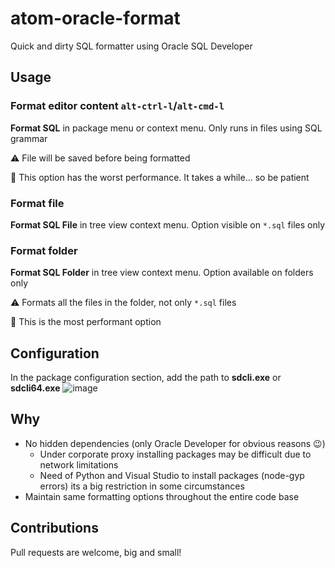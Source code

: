 # atom-oracle-format

Quick and dirty SQL formatter using Oracle SQL Developer

## Usage

### Format editor content `alt-ctrl-l`/`alt-cmd-l`

**Format SQL** in package menu or context menu. Only runs in files using SQL grammar

:warning: File will be saved before being formatted

:snail: This option has the worst performance. It takes a while... so be patient

### Format file

**Format SQL File** in tree view context menu. Option visible on `*.sql` files only

### Format folder

**Format SQL Folder** in tree view context menu. Option available on folders only

:warning: Formats all the files in the folder, not only `*.sql` files

:rabbit2: This is the most performant option

## Configuration

In the package configuration section, add the path to **sdcli.exe** or **sdcli64.exe**
![image](https://cloud.githubusercontent.com/assets/1185591/11654841/0a1e77a0-9da9-11e5-8102-f6a47a438e3b.png)

## Why

* No hidden dependencies (only Oracle Developer for obvious reasons :wink:)
  * Under corporate proxy installing packages may be difficult due to network limitations
  * Need of Python and Visual Studio to install packages (node-gyp errors) its a big restriction in some circumstances
* Maintain same formatting options throughout the entire code base

## Contributions

Pull requests are welcome, big and small!

